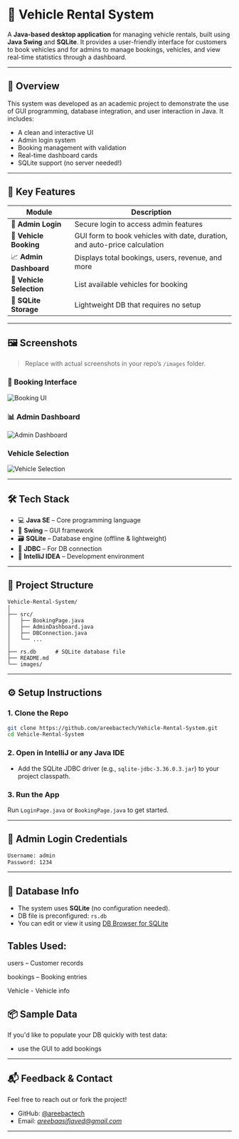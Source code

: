 
# 🚗 Vehicle Rental System

A **Java-based desktop application** for managing vehicle rentals, built using **Java Swing** and **SQLite**. It provides a user-friendly interface for customers to book vehicles and for admins to manage bookings, vehicles, and view real-time statistics through a dashboard.

---

## 🧠 Overview

This system was developed as an academic project to demonstrate the use of GUI programming, database integration, and user interaction in Java. It includes:

- A clean and interactive UI
- Admin login system
- Booking management with validation
- Real-time dashboard cards
- SQLite support (no server needed!)

---

## 🎯 Key Features

| Module             | Description |
|--------------------|-------------|
| 👤 **Admin Login**      | Secure login to access admin features |
| 📝 **Vehicle Booking**  | GUI form to book vehicles with date, duration, and auto-price calculation |
| 📈 **Admin Dashboard**  | Displays total bookings, users, revenue, and more |
| 🚗 **Vehicle Selection**| List available vehicles for booking |
| 💾 **SQLite Storage**   | Lightweight DB that requires no setup |

---

## 🖼️ Screenshots

> Replace with actual screenshots in your repo’s `/images` folder.

### 📝 Booking Interface

![Booking UI](screenshots/userpage.png)

### 📊 Admin Dashboard

![Admin Dashboard](screenshots/admin.png)

### Vehicle Selection

![Vehicle Selection](screenshots/selectvehicle.png)

---

## 🛠️ Tech Stack

- 💻 **Java SE** – Core programming language
- 🎨 **Swing** – GUI framework
- 🗃️ **SQLite** – Database engine (offline & lightweight)
- 🧰 **JDBC** – For DB connection
- 🧪 **IntelliJ IDEA** – Development environment

---

## 📁 Project Structure

```plaintext
Vehicle-Rental-System/
│
├── src/
│   ├── BookingPage.java
│   ├── AdminDashboard.java
│   ├── DBConnection.java
│   └── ...
│
├── rs.db      # SQLite database file
├── README.md
└── images/
````

---

## ⚙️ Setup Instructions

### 1. Clone the Repo

```bash
git clone https://github.com/areebactech/Vehicle-Rental-System.git
cd Vehicle-Rental-System
```

### 2. Open in IntelliJ or any Java IDE

* Add the SQLite JDBC driver (e.g., `sqlite-jdbc-3.36.0.3.jar`) to your project classpath.

### 3. Run the App

Run `LoginPage.java` or `BookingPage.java` to get started.

---

## 🔐 Admin Login Credentials

```txt
Username: admin
Password: 1234
```
---

## 🔌 Database Info

* The system uses **SQLite** (no configuration needed).
* DB file is preconfigured: `rs.db`
* You can edit or view it using [DB Browser for SQLite](https://sqlitebrowser.org/)
  
## Tables Used:

users – Customer records

bookings – Booking entries

Vehicle - Vehicle info

## 📦 Sample Data

If you'd like to populate your DB quickly with test data:

* use the GUI to add bookings

---

## 📬 Feedback & Contact

Feel free to reach out or fork the project!

* GitHub: [@areebactech](https://github.com/areebactech)
* Email: *[areebaasifjaved@gmail.com](mailto:areebaasifjaved@gmail.com)* 

---
